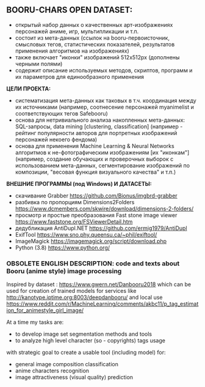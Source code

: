## BOORU-CHARS OPEN DATASET:
- открытый набор данных о качественных арт-изображениях персонажей аниме, игр, мультипликации и т.п.
- состоит из мета-данных (ссылок на booru-первоисточник, смысловых тегов, статистических показателей, 
  результатов применения алгоритмов на изображениях)
- также включает "иконки" изображений 512x512px (дополнены черными полями)
- содержит описание используемых методов, скриптов, программ и их параметров для единообразного применения


**ЦЕЛИ ПРОЕКТА:**
- систематизация мета-данных как таковых в т.ч. координация между их источниками 
  (например, соотнесение персонажей myanimelist и соответствующих тегов Safebooru)
- основа для нетривиального анализа накопленных мета-данных: SQL-запросы, data mining [clustering, classification]
  (например - рейтинг популярности авторов для портретных изображений персонажей некоего фендома)
- основа для применения Machine Learning & Neural Networks алгоритмов к не-фотографическим изображениям [их "иконкам"]
  (например, создание обучающих и проверочных выборок с использованием мета-данных,
   сегментирование изображений по композиции, "весовая функция визуального качества" и т.п.)


**ВНЕШНИЕ ПРОГРАММЫ (под Windows) И ДАТАСЕТЫ:**
- скачивание Grabber https://github.com/Bionus/imgbrd-grabber
- разбивка по пропорциям Dimensions2Folders https://www.dcmembers.com/skwire/download/dimensions-2-folders/
- просмотр и простые преобразования Fast stone image viewer https://www.faststone.org/FSViewerDetail.htm
- дедубликация AntiDupl.NET https://github.com/ermig1979/AntiDupl
- ExifTool https://www.sno.phy.queensu.ca/~phil/exiftool/
- ImageMagick https://imagemagick.org/script/download.php
- Python (3.8) https://www.python.org/


### OBSOLETE ENGLISH DESCRIPTION: code and texts about Booru (anime style) image processing

Inspired by dataset : https://www.gwern.net/Danbooru2018
which can be used for creation of trained models for services like http://kanotype.iptime.org:8003/deepdanbooru/
and local use https://www.reddit.com/r/MachineLearning/comments/akbc11/p_tag_estimation_for_animestyle_girl_image/

At a time my tasks are:
- to develop image set segmentation methods and tools
- to analyze high level character (so - copyrights) tags usage

with strategic goal to create a usable tool (including model) for:
- general image composition classification
- anime characters recognition
- image attractiveness (visual quality) prediction

